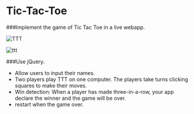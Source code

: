 # Tic-Tac-Toe
###Implement the game of Tic Tac Toe in a live webapp.

![TTT](http://i.imgur.com/8myyf11.png)

![ttt](http://i.imgur.com/lKv7EuE.png)


###Use jQuery.
* Allow users to input their names.
* Two players play TTT on one computer. The players take turns clicking squares to make their moves.
* Win detection: When a player has made three-in-a-row, your app declare the winner and the game will be over.
* restart when the game over.

